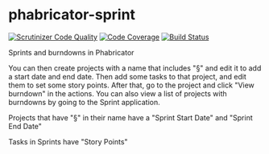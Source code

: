 phabricator-sprint
==================

[![Scrutinizer Code Quality](https://scrutinizer-ci.com/g/christopher-johnson/phabricator-extensions-Sprint/badges/quality-score.png?b=master)](https://scrutinizer-ci.com/g/christopher-johnson/phabricator-extensions-Sprint/?branch=master)
[![Code Coverage](https://scrutinizer-ci.com/g/christopher-johnson/phabricator-extensions-Sprint/badges/coverage.png?b=master)](https://scrutinizer-ci.com/g/christopher-johnson/phabricator-extensions-Sprint/?branch=master)
[![Build Status](https://scrutinizer-ci.com/g/christopher-johnson/phabricator-extensions-Sprint/badges/build.png?b=master)](https://scrutinizer-ci.com/g/christopher-johnson/phabricator-extensions-Sprint/build-status/master)

Sprints and burndowns in Phabricator


You can then create projects with a name that includes "§" and edit it to add a start date and end date. 
Then add some tasks to that project, and edit them to set some story points. 
After that, go to the project and click "View burndown" in the actions. 
You can also view a list of projects with burndowns by going to the Sprint application.

Projects that have "§" in their name have a "Sprint Start Date" and "Sprint End Date"

Tasks in Sprints have "Story Points"

